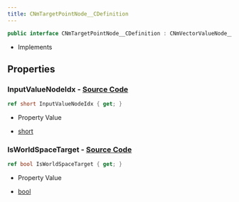 ```yaml
---
title: CNmTargetPointNode__CDefinition
---
```


```csharp
public interface CNmTargetPointNode__CDefinition : CNmVectorValueNode__CDefinition, CNmValueNode__CDefinition, CNmGraphNode__CDefinition, ISchemaClass<CNmGraphNode__CDefinition>, ISchemaClass<CNmValueNode__CDefinition>, ISchemaClass<CNmVectorValueNode__CDefinition>, ISchemaClass<CNmTargetPointNode__CDefinition>, ISchemaField, ISchemaClass, INativeHandle
```

- Implements

## Properties

### **InputValueNodeIdx** - [Source Code](https://github.com/swiftly-solution/swiftlys2/blob/main/managed/src/SwiftlyS2.Generated/Schemas/Interfaces/CNmTargetPointNode__CDefinition.cs#L16)

```csharp
ref short InputValueNodeIdx { get; }
```

- Property Value

- [short](https://learn.microsoft.com/dotnet/api/system.int16)

### **IsWorldSpaceTarget** - [Source Code](https://github.com/swiftly-solution/swiftlys2/blob/main/managed/src/SwiftlyS2.Generated/Schemas/Interfaces/CNmTargetPointNode__CDefinition.cs#L18)

```csharp
ref bool IsWorldSpaceTarget { get; }
```

- Property Value

- [bool](https://learn.microsoft.com/dotnet/api/system.boolean)

